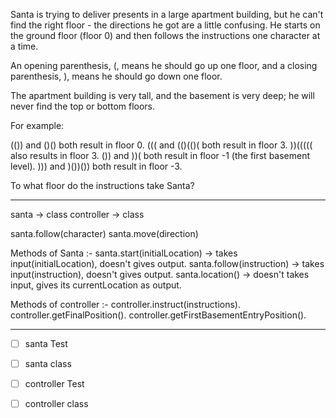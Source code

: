 Santa is trying to deliver presents in a large apartment building, but he can't find the right floor - the directions he got are a little confusing. He starts on the ground floor (floor 0) and then follows the instructions one character at a time.

An opening parenthesis, (, means he should go up one floor, and a closing parenthesis, ), means he should go down one floor.

The apartment building is very tall, and the basement is very deep; he will never find the top or bottom floors.

For example:

(()) and ()() both result in floor 0.
((( and (()(()( both result in floor 3.
))((((( also results in floor 3.
()) and ))( both result in floor -1 (the first basement level).
))) and )())()) both result in floor -3.

To what floor do the instructions take Santa?

----------------------------------------------------------------------------------------------------

santa -> class
controller -> class

santa.follow(character)
santa.move(direction)

Methods of Santa :-
santa.start(initialLocation) -> takes input(initialLocation), doesn't gives output.
santa.follow(instruction) -> takes input(instruction), doesn't gives output.
santa.location() -> doesn't takes input, gives its currentLocation as output.

Methods of controller :-
controller.instruct(instructions).
controller.getFinalPosition().
controller.getFirstBasementEntryPosition().

---

- [ ] santa Test
- [ ] santa class
- [ ] controller Test
- [ ] controller class

